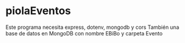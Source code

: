 # piolaEventos
Este programa necesita express, dotenv, mongodb y cors
También una base de datos en MongoDB con nombre EBiBo y carpeta Evento
